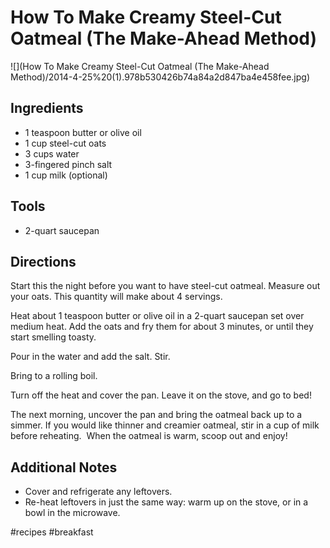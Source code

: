 # How To Make Creamy Steel-Cut Oatmeal (The Make-Ahead Method)
![](How To Make Creamy Steel-Cut Oatmeal (The Make-Ahead Method)/2014-4-25%20(1).978b530426b74a84a2d847ba4e458fee.jpg)

## Ingredients
* 1 teaspoon butter or olive oil
* 1 cup steel-cut oats
* 3 cups water
* 3-fingered pinch salt
* 1 cup milk (optional)

## Tools
* 2-quart saucepan

## Directions
Start this the night before you want to have steel-cut oatmeal. Measure out your oats. This quantity will make about 4 servings.

Heat about 1 teaspoon butter or olive oil in a 2-quart saucepan set over medium heat. Add the oats and fry them for about 3 minutes, or until they start smelling toasty.

Pour in the water and add the salt. Stir.

Bring to a rolling boil.

Turn off the heat and cover the pan. Leave it on the stove, and go to bed!

The next morning, uncover the pan and bring the oatmeal back up to a simmer. If you would like thinner and creamier oatmeal, stir in a cup of milk before reheating.
 When the oatmeal is warm, scoop out and enjoy!

## Additional Notes
* Cover and refrigerate any leftovers.
* Re-heat leftovers in just the same way: warm up on the stove, or in a bowl in the microwave.

#recipes #breakfast